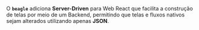 O **`beagle`** adiciona **Server-Driven** para Web React que facilita a construção de telas por meio de um Backend, permitindo que telas e fluxos nativos sejam alterados utilizando apenas **JSON**.  

